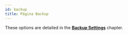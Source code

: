 ```yaml
---
id: backup
title: Página Backup
---
```


These options are detailed in the [**Backup Settings**](../Backup/settings.md) chapter.
